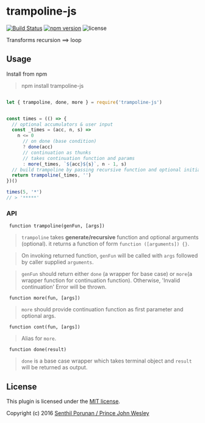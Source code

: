# trampoline-js

[![Build Status](https://travis-ci.org/princejwesley/trampoline-js.svg)](https://travis-ci.org/princejwesley/trampoline-js) [![npm version](https://badge.fury.io/js/trampoline-js.svg)](http://badge.fury.io/js/trampoline-js) ![license](https://img.shields.io/badge/license-MIT-blue.svg)

Transforms recursion ⟹ loop

## Usage

Install from npm

> npm install trampoline-js

```javascript

let { trampoline, done, more } = require('trampoline-js')


const times = (() => {
  // optional accumulators & user input
  const _times = (acc, n, s) =>
    n <= 0
      // on done (base condition)
      ? done(acc)
      // continuation as thunks
      // takes continuation function and params
      : more(_times, `${acc}${s}`, n - 1, s)
  // build trampoline by passing recursive function and optional initial objects
  return trampoline(_times, '')
})()

times(5, '*')
// > '*****'

```

### API
<code> function trampoline(genFun, [args]) </code>
> `trampoline` takes **generate/recursive** function and optional arguments (optional). it returns a function of form `function ([arguments]) {}`.

> On invoking returned function, `genFun` will be called with `args` followed by caller supplied `arguments`.

> `genFun` should return either `done` (a wrapper for base case) or `more`(a wrapper function for continuation function). Otherwise, 'Invalid continuation' Error will be thrown.

<code> function more(fun, [args]) </code>
> `more` should provide continuation function as first parameter and optional args.

<code> function cont(fun, [args]) </code>
> Alias for `more`.

<code> function done(result) </code>
> `done` is a base case wrapper which takes terminal object and `result` will be returned as output.



## License
This plugin is licensed under the [MIT license](https://github.com/princejwesley/trampoline-js/blob/master/LICENSE).

Copyright (c) 2016 [Senthil Porunan / Prince John Wesley](http://www.toolitup.com)
